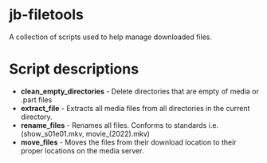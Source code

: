 
jb-filetools
===========

A collection of scripts used to help manage downloaded files.

Script descriptions
=========

* **clean_empty_directories** - Delete directories that are empty of media or .part files
* **extract_file** - Extracts all media files from all directories in the current directory.
* **rename_files** - Renames all files.  Conforms to standards i.e. (show_s01e01.mkv, movie_(2022).mkv)
* **move_files** - Moves the files from their download location to their proper locations on the media server.
